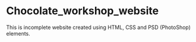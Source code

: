 # Chocolate_workshop_website

This is incomplete website created using HTML, CSS and PSD (PhotoShop) elements. 
